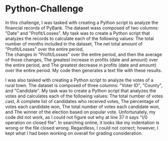 # Python-Challenge
In this challenge, I was tasked with creating a Python script to analyze the financial records of PyBank. 
The dataset wass composed of two columns: "Date" and "Profit/Losses". My task was to create a Python script that analyzes the records 
to calculate each of the following values:
    The total number of months included in the dataset, 
    The net total amount of "Profit/Losses" over the entire period,  
    The changes in "Profit/Losses" over the entire period, and then the average of those changes, 
    The greatest increase in profits (date and amount) over the entire period, and
    The greatest decrease in profits (date and amount) over the entire period. 
My code then generates a text file with these results. 

I was also tasked with creating a Python script to analyze the votes of a rural town. 
The dataset is composed of three columns: "Voter ID", "County", and "Candidate". My task was to create a Python script 
that analyzes the votes and calculates each of the following values:
    The total number of votes cast, 
    A complete list of candidates who received votes, 
    The percentage of votes each candidate won, 
    The total number of votes each candidate won, and
    The winner of the election based on popular vote.
Unfortunately, my code did not work, as I could not figure out why at line 37 it says "I/0 operation on closed file". In searching online, it looks like my indentation is wrong or the file closed wrong. Regardless, I could not correct; however, I kept what I had been working on overall for grading consideration. 
